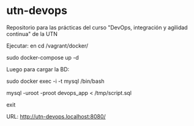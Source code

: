 # utn-devops
Repositorio para las prácticas del curso "DevOps, integración y agilidad continua" de la UTN

Ejecutar:
en cd /vagrant/docker/

sudo docker-compose up -d

Luego para cargar la BD:

sudo docker exec -i -t mysql /bin/bash

mysql -uroot -proot devops_app < /tmp/script.sql

exit

URL:
http://utn-devops.localhost:8080/
